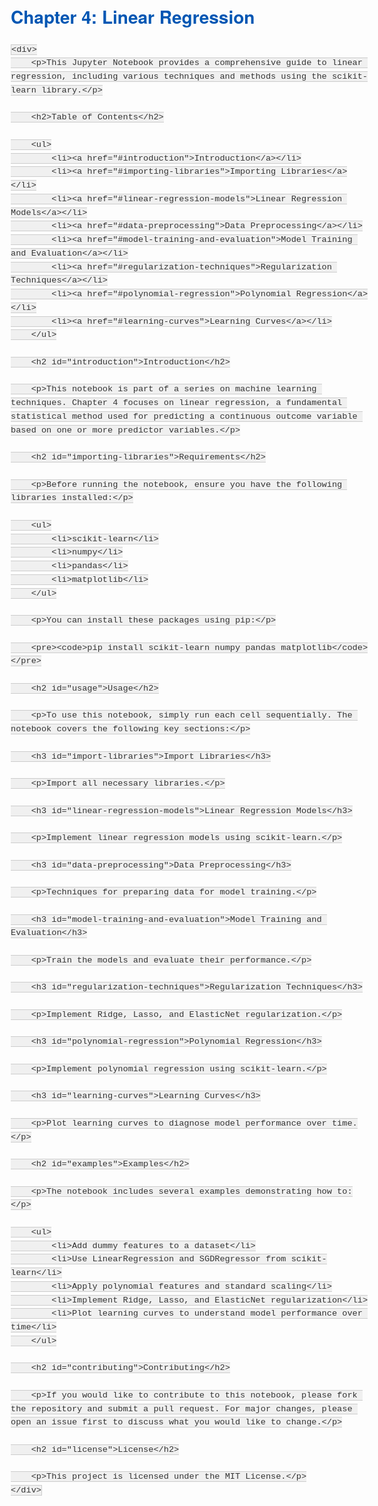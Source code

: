 <!DOCTYPE html>
<html lang="en">
<head>
    <meta charset="UTF-8">
    <meta name="viewport" content="width=device-width, initial-scale=1.0">
    <title>Chapter 4: Linear Regression</title>
    <style>
        body {
            font-family: 'Helvetica Neue', Helvetica, Arial, sans-serif;
            font-size: 16px;
            color: #333333;
            line-height: 1.6;
            margin: 20px;
        }
        h1 {
            font-size: 28px;
            color: #0056b3;
        }
        h2 {
            font-size: 24px;
            color: #0077cc;
        }
        h3 {
            font-size: 20px;
            color: #0099ff;
        }
        h4 {
            font-size: 18px;
            color: #00bbff;
        }
        h5 {
            font-size: 16px;
            color: #00ddff;
        }
        p {
            margin-bottom: 10px;
        }
        ul {
            list-style-type: disc;
            margin-bottom: 10px;
        }
        code {
            font-family: 'Courier New', Courier, monospace;
            background-color: #f0f0f0;
            padding: 2px 5px;
            border: 1px solid #cccccc;
        }
    </style>
</head>
<body>
    <h1>Chapter 4: Linear Regression</h1>

    <div>
        <p>This Jupyter Notebook provides a comprehensive guide to linear regression, including various techniques and methods using the scikit-learn library.</p>

        <h2>Table of Contents</h2>

        <ul>
            <li><a href="#introduction">Introduction</a></li>
            <li><a href="#importing-libraries">Importing Libraries</a></li>
            <li><a href="#linear-regression-models">Linear Regression Models</a></li>
            <li><a href="#data-preprocessing">Data Preprocessing</a></li>
            <li><a href="#model-training-and-evaluation">Model Training and Evaluation</a></li>
            <li><a href="#regularization-techniques">Regularization Techniques</a></li>
            <li><a href="#polynomial-regression">Polynomial Regression</a></li>
            <li><a href="#learning-curves">Learning Curves</a></li>
        </ul>

        <h2 id="introduction">Introduction</h2>

        <p>This notebook is part of a series on machine learning techniques. Chapter 4 focuses on linear regression, a fundamental statistical method used for predicting a continuous outcome variable based on one or more predictor variables.</p>

        <h2 id="importing-libraries">Requirements</h2>

        <p>Before running the notebook, ensure you have the following libraries installed:</p>

        <ul>
            <li>scikit-learn</li>
            <li>numpy</li>
            <li>pandas</li>
            <li>matplotlib</li>
        </ul>

        <p>You can install these packages using pip:</p>

        <pre><code>pip install scikit-learn numpy pandas matplotlib</code></pre>

        <h2 id="usage">Usage</h2>

        <p>To use this notebook, simply run each cell sequentially. The notebook covers the following key sections:</p>

        <h3 id="import-libraries">Import Libraries</h3>

        <p>Import all necessary libraries.</p>

        <h3 id="linear-regression-models">Linear Regression Models</h3>

        <p>Implement linear regression models using scikit-learn.</p>

        <h3 id="data-preprocessing">Data Preprocessing</h3>

        <p>Techniques for preparing data for model training.</p>

        <h3 id="model-training-and-evaluation">Model Training and Evaluation</h3>

        <p>Train the models and evaluate their performance.</p>

        <h3 id="regularization-techniques">Regularization Techniques</h3>

        <p>Implement Ridge, Lasso, and ElasticNet regularization.</p>

        <h3 id="polynomial-regression">Polynomial Regression</h3>

        <p>Implement polynomial regression using scikit-learn.</p>

        <h3 id="learning-curves">Learning Curves</h3>

        <p>Plot learning curves to diagnose model performance over time.</p>

        <h2 id="examples">Examples</h2>

        <p>The notebook includes several examples demonstrating how to:</p>

        <ul>
            <li>Add dummy features to a dataset</li>
            <li>Use LinearRegression and SGDRegressor from scikit-learn</li>
            <li>Apply polynomial features and standard scaling</li>
            <li>Implement Ridge, Lasso, and ElasticNet regularization</li>
            <li>Plot learning curves to understand model performance over time</li>
        </ul>

        <h2 id="contributing">Contributing</h2>

        <p>If you would like to contribute to this notebook, please fork the repository and submit a pull request. For major changes, please open an issue first to discuss what you would like to change.</p>

        <h2 id="license">License</h2>

        <p>This project is licensed under the MIT License.</p>
    </div>
</body>
</html>
